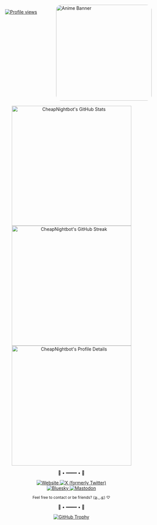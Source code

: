 <a href="#">
  <img align="right" src="https://github.com/user-attachments/assets/bc3617cf-2e94-45c4-aa45-020584dd4f63" alt="Anime Banner" width="300px" style="border-radius:16px; float: right; margin-left: 16px; margin-bottom: 16px;" />
</a>

<p align="center">
  <a href="#"><img src="https://komarev.com/ghpvc/?username=CheapNightbot&style=for-the-badge&color=FFD1DC" alt="Profile views"/></a>
</p>

<p align="center">
  <a href="#"><img src="https://github-readme-stats.vercel.app/api?username=CheapNightbot&show_icons=true&count_private=true&theme=tokyonight&hide_title=true&hide_rank=false&icon_color=FFD1DC&title_color=FFD1DC&cache_seconds=3600" alt="CheapNightbot's GitHub Stats" width="375px"/></a>
  <br>
  <a href="#"><img src="https://github-readme-streak-stats.herokuapp.com/?user=CheapNightbot&theme=tokyonight&date_format=j%20M%5B%20Y%5D&sideNums=FFD1DC&currStreakLabel=FFD1DC" alt="CheapNightbot's GitHub Streak" width="375px"/></a>
  <br>
  <a href="#"><img src="https://github-profile-summary-cards.vercel.app/api/cards/profile-details?username=CheapNightbot&theme=tokyonight" alt="CheapNightbot's Profile Details" width="375px"/></a>
</p>

<p align="center">🌸 • ━━━━ • 🌸</p>

<p align="center">
  <a href="https://cheapnightbot.me">
    <img src="https://img.shields.io/badge/homepage-FFD1DC?style=for-the-badge&logo=google-chrome&logoColor=white" alt="Website"/>
  </a>
  <a href="https://x.com/CheapNightbot">
    <img src="https://img.shields.io/badge/-X%20%2F%20Twitter-555555?logo=x&logoColor=white&style=for-the-badge" alt="X (formerly Twitter)"/>
  </a>
 <br>
  <a href="https://bsky.app/profile/cheapnightbot.me">
    <img src="https://img.shields.io/badge/Bluesky-5A9EFF?style=for-the-badge&logo=bluesky&logoColor=white" alt="Bluesky"/>
  </a>
  <a href="https://mastodon.social/@CheapNightbot">
    <img src="https://img.shields.io/badge/Mastodon-6364FF?style=for-the-badge&logo=mastodon&logoColor=white" alt="Mastodon"/>
  </a>
</p>

<p align="center"><sub>Feel free to contact or be friends? (≧◡≦) ♡</sub></p>

<p align="center">🌸 • ━━━━ • 🌸</p>

<p align="center">
  <a href="#"><img src="https://github-profile-trophy.vercel.app/?username=CheapNightbot&theme=tokyonight&no-frame=true&margin-w=4" alt="GitHub Trophy"/></a>
</p>

